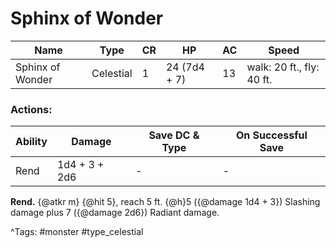 # Sphinx of Wonder

| Name | Type | CR | HP | AC | Speed |
|------|------|----|----|----|-------|
| Sphinx of Wonder | Celestial | 1 | 24 (7d4 + 7) | 13 | walk: 20 ft., fly: 40 ft. |

### Actions:

| Ability | Damage | Save DC & Type | On Successful Save |
|---------|--------|----------------|--------------------|
| Rend | 1d4 + 3 + 2d6 | - | - |


**Rend.** {@atkr m} {@hit 5}, reach 5 ft. {@h}5 ({@damage 1d4 + 3}) Slashing damage plus 7 ({@damage 2d6}) Radiant damage.

^Tags: #monster #type_celestial